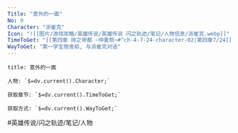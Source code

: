 ```yaml
---
Title: "意外的一面"
No: 0
Character: "派崔克"
Icon: "![[图片/游戏攻略/英雄传说/英雄传说 闪之轨迹/笔记/人物信息/派崔克.webp]]"
TimeToGet: "[[第四章 绯之帝都 ~仲夏祭~#^ch-4-7-24-character-02|第四章7/24]]"
WayToGet: "第一学生宿舍前, 与派崔克对话"
---
```

```ad-note
title: 意外的一面

人物: `$=dv.current().Character;`

获取章节: `$=dv.current().TimeToGet;`

获取方式: `$=dv.current().WayToGet;`

```

#英雄传说/闪之轨迹/笔记/人物